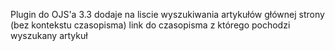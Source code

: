 Plugin do OJS'a 3.3
dodaje na liscie wyszukiwania artykułów głównej strony (bez kontekstu czasopisma) link do czasopisma z którego pochodzi wyszukany artykuł
